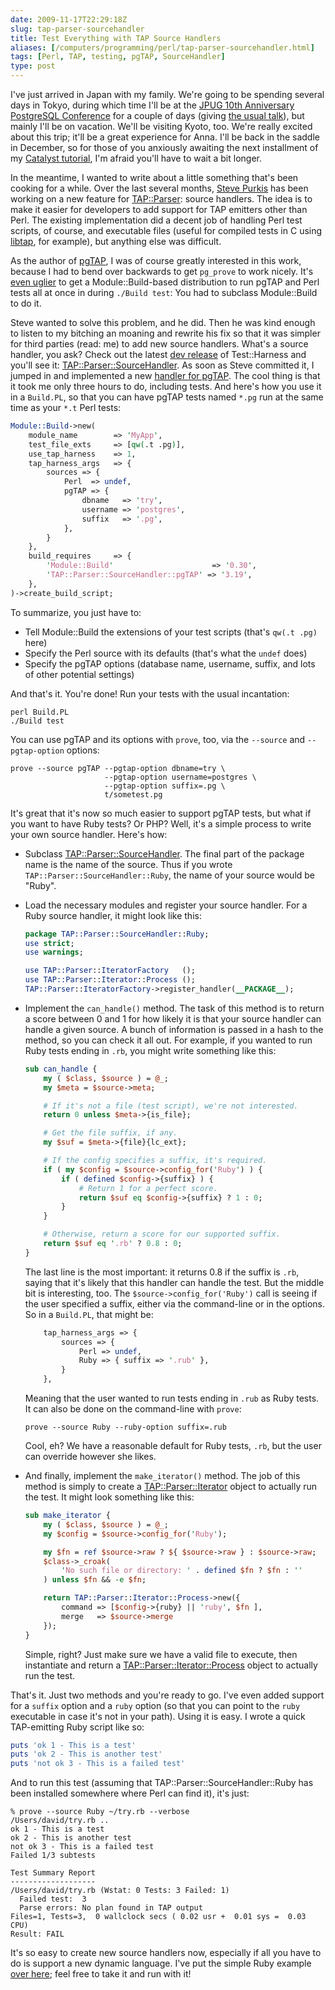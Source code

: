 ```yaml
---
date: 2009-11-17T22:29:18Z
slug: tap-parser-sourcehandler
title: Test Everything with TAP Source Handlers
aliases: [/computers/programming/perl/tap-parser-sourcehandler.html]
tags: [Perl, TAP, testing, pgTAP, SourceHandler]
type: post
---
```


I've just arrived in Japan with my family. We're going to be spending several
days in Tokyo, during which time I'll be at the [JPUG 10th Anniversary
PostgreSQL Conference] for a couple of days (giving [the usual talk]), but
mainly I'll be on vacation. We'll be visiting Kyoto, too. We're really excited
about this trip; it'll be a great experience for Anna. I'll be back in the
saddle in December, so for those of you anxiously awaiting the next installment
of my [Catalyst tutorial], I'm afraid you'll have to wait a bit longer.

In the meantime, I wanted to write about a little something that's been cooking
for a while. Over the last several months, [Steve Purkis] has been working on a
new feature for [TAP::Parser][]: source handlers. The idea is to make it easier
for developers to add support for TAP emitters other than Perl. The existing
implementation did a decent job of handling Perl test scripts, of course, and
executable files (useful for compiled tests in C using [libtap], for example),
but anything else was difficult.

As the author of [pgTAP], I was of course greatly interested in this work,
because I had to bend over backwards to get `pg_prove` to work nicely. It's
[even uglier] to get a Module::Build-based distribution to run pgTAP and Perl
tests all at once in during `./Build test`: You had to subclass Module::Build to
do it.

Steve wanted to solve this problem, and he did. Then he was kind enough to
listen to my bitching an moaning and rewrite his fix so that it was simpler for
third parties (read: me) to add new source handlers. What's a source handler,
you ask? Check out the latest [dev release] of Test::Harness and you'll see it:
[TAP::Parser::SourceHandler]. As soon as Steve committed it, I jumped in and
implemented a new [handler for pgTAP]. The cool thing is that it took me only
three hours to do, including tests. And here's how you use it in a `Build.PL`,
so that you can have pgTAP tests named `*.pg` run at the same time as your `*.t`
Perl tests:

``` perl
Module::Build->new(
    module_name        => 'MyApp',
    test_file_exts     => [qw(.t .pg)],
    use_tap_harness    => 1,
    tap_harness_args   => {
        sources => {
            Perl  => undef,
            pgTAP => {
                dbname   => 'try',
                username => 'postgres',
                suffix   => '.pg',
            },
        }
    },
    build_requires     => {
        'Module::Build'                      => '0.30',
        'TAP::Parser::SourceHandler::pgTAP' => '3.19',
    },
)->create_build_script;
```

To summarize, you just have to:

-   Tell Module::Build the extensions of your test scripts (that's `qw(.t .pg)`
    here)
-   Specify the Perl source with its defaults (that's what the `undef` does)
-   Specify the pgTAP options (database name, username, suffix, and lots of
    other potential settings)

And that's it. You're done! Run your tests with the usual incantation:

    perl Build.PL
    ./Build test

You can use pgTAP and its options with `prove`, too, via the `--source` and
`--pgtap-option` options:

    prove --source pgTAP --pgtap-option dbname=try \
                         --pgtap-option username=postgres \
                         --pgtap-option suffix=.pg \
                         t/sometest.pg

It's great that it's now so much easier to support pgTAP tests, but what if you
want to have Ruby tests? Or PHP? Well, it's a simple process to write your own
source handler. Here's how:

-   Subclass [TAP::Parser::SourceHandler]. The final part of the package name is
    the name of the source. Thus if you wrote
    `TAP::Parser::SourceHandler::Ruby`, the name of your source would be "Ruby".

-   Load the necessary modules and register your source handler. For a Ruby
    source handler, it might look like this:

    ``` perl
    package TAP::Parser::SourceHandler::Ruby;
    use strict;
    use warnings;

    use TAP::Parser::IteratorFactory   ();
    use TAP::Parser::Iterator::Process ();
    TAP::Parser::IteratorFactory->register_handler(__PACKAGE__);
    ```

-   Implement the `can_handle()` method. The task of this method is to return a
    score between 0 and 1 for how likely it is that your source handler can
    handle a given source. A bunch of information is passed in a hash to the
    method, so you can check it all out. For example, if you wanted to run Ruby
    tests ending in `.rb`, you might write something like this:

    ``` perl
    sub can_handle {
        my ( $class, $source ) = @_;
        my $meta = $source->meta;

        # If it's not a file (test script), we're not interested.
        return 0 unless $meta->{is_file};

        # Get the file suffix, if any.
        my $suf = $meta->{file}{lc_ext};

        # If the config specifies a suffix, it's required.
        if ( my $config = $source->config_for('Ruby') ) {
            if ( defined $config->{suffix} ) {
                # Return 1 for a perfect score.
                return $suf eq $config->{suffix} ? 1 : 0;
            }
        }

        # Otherwise, return a score for our supported suffix.
        return $suf eq '.rb' ? 0.8 : 0;
    }
    ```

    The last line is the most important: it returns 0.8 if the suffix is `.rb`,
    saying that it's likely that this handler can handle the test. But the
    middle bit is interesting, too. The `$source->config_for('Ruby')` call is
    seeing if the user specified a suffix, either via the command-line or in the
    options. So in a `Build.PL`, that might be:

    ``` perl
        tap_harness_args => {
            sources => {
                Perl => undef,
                Ruby => { suffix => '.rub' },
            }
        },
    ```

    Meaning that the user wanted to run tests ending in `.rub` as Ruby tests. It
    can also be done on the command-line with `prove`:

        prove --source Ruby --ruby-option suffix=.rub

    Cool, eh? We have a reasonable default for Ruby tests, `.rb`, but the user
    can override however she likes.

-   And finally, implement the `make_iterator()` method. The job of this method
    is simply to create a [TAP::Parser::Iterator] object to actually run the
    test. It might look something like this:

    ``` perl
    sub make_iterator {
        my ( $class, $source ) = @_;
        my $config = $source->config_for('Ruby');

        my $fn = ref $source->raw ? ${ $source->raw } : $source->raw;
        $class->_croak(
            'No such file or directory: ' . defined $fn ? $fn : ''
        ) unless $fn && -e $fn;

        return TAP::Parser::Iterator::Process->new({
            command => [$config->{ruby} || 'ruby', $fn ],
            merge   => $source->merge
        });
    }
    ```

    Simple, right? Just make sure we have a valid file to execute, then
    instantiate and return a [TAP::Parser::Iterator::Process] object to actually
    run the test.

That's it. Just two methods and you're ready to go. I've even added support for
a `suffix` option and a `ruby` option (so that you can point to the `ruby`
executable in case it's not in your path). Using it is easy. I wrote a quick
TAP-emitting Ruby script like so:

``` ruby
puts 'ok 1 - This is a test'
puts 'ok 2 - This is another test'
puts 'not ok 3 - This is a failed test'
```

And to run this test (assuming that TAP::Parser::SourceHandler::Ruby has been
installed somewhere where Perl can find it), it's just:

    % prove --source Ruby ~/try.rb --verbose
    /Users/david/try.rb .. 
    ok 1 - This is a test
    ok 2 - This is another test
    not ok 3 - This is a failed test
    Failed 1/3 subtests 

    Test Summary Report
    -------------------
    /Users/david/try.rb (Wstat: 0 Tests: 3 Failed: 1)
      Failed test:  3
      Parse errors: No plan found in TAP output
    Files=1, Tests=3,  0 wallclock secs ( 0.02 usr +  0.01 sys =  0.03 CPU)
    Result: FAIL

It's so easy to create new source handlers now, especially if all you have to do
is support a new dynamic language. I've put the simple Ruby example [over here];
feel free to take it and run with it!

  [JPUG 10th Anniversary PostgreSQL Conference]: http://www.postgresql.jp/events/pgcon09j/e/
  [the usual talk]: http://www.postgresql.jp/events/pgcon09j/e/program_2#7
    "Unit Test your Database!"
  [Catalyst tutorial]: /computers/programming/perl/catalyst
  [Steve Purkis]: http://www.spurkis.org/
  [TAP::Parser]: http://search.cpan.org/dist/Test-Harness/
    "Test::Harness (with TAP:Parser) on CPAN"
  [libtap]: http://code.google.com/p/libperl/wiki/Libtap
  [pgTAP]: http://pgtap.projects.postgresql.org/
  [even uglier]: http://pgtap.projects.postgresql.org/integration.html#perl
  [dev release]: http://search.cpan.org/dist/Test-Harness/
    "Test::Harness on CPAN"
  [TAP::Parser::SourceHandler]: http://search.cpan.org/perldoc?TAP::Parser::SourceHandler
  [handler for pgTAP]: http://search.cpan.org/perldoc?TAP::Parser::SourceHandler::pgTAP
  [TAP::Parser::Iterator]: http://search.cpan.org/perldoc?TAP::Parser::Iterator
  [TAP::Parser::Iterator::Process]: http://search.cpan.org/perldoc?TAP::Parser::Iterator::Process
    "TAP::Parser::Iterator::Process on CPAN"
  [over here]: /code/TAP-Parser-SourceHandler-Ruby.pm
